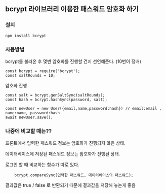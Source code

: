 ## bcrypt 라이브러리 이용한 패스워드 암호화 하기

### 설치

    npm install bcrypt

### 사용방법

bcrypt를 불러온 후 몇번 암호화를 진행할 건지 선언해준다. (10번이 정배)

    const bcrypt = require('bcrypt');
    const saltRounds = 10;

암호화 진행

    const salt = bcrypt.genSaltSync(saltRounds);
    const hash = bcrypt.hashSync(password, salt);
    
    const newUser = new User({email,name,password:hash}) // email:email , name:name, password:hash
    await newUser.save();

### 나중에 비교할 때는??

프론트에서 입력한 패스워드 정보는 암호화가 진행되지 않은 상태.

데이터베이스에 저장된 패스워드 정보는 암호화가 진행된 상태.

로그인 할 때 비교하는 함수가 따로 있다.

        bcrypt.compareSync(입력한 패스워드, 데이터베이스의 패스워드);


결과값은 true / false 로 반환되기 때문에 결과값을 저장해 놓는게 좋음